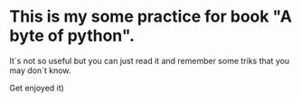 # This is my some practice for book "A byte of python".
It\`s not so useful but you can just read it and remember some triks that you may don\`t know.

Get enjoyed it)

